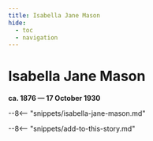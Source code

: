 ```yaml
---
title: Isabella Jane Mason
hide:
  - toc
  - navigation 
---
```


# Isabella Jane Mason

**ca. 1876 — 17 October 1930**

--8<-- "snippets/isabella-jane-mason.md"

--8<-- "snippets/add-to-this-story.md"